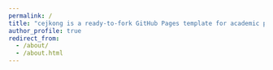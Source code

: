 ```yaml
---
permalink: /
title: "cejkong is a ready-to-fork GitHub Pages template for academic personal websites"
author_profile: true
redirect_from: 
  - /about/
  - /about.html
---
```



